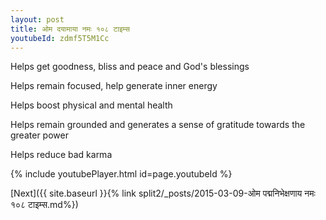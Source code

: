 ```yaml
---
layout: post
title: ओम दयामाया नमः १०८ टाइम्स
youtubeId: zdmf5T5M1Cc
---
```

 
 
Helps get goodness, bliss and peace and God's blessings
 
Helps remain focused, help generate inner energy 
 
Helps boost physical and mental health 
 
Helps remain grounded and generates a sense of gratitude towards the greater power 
 
Helps reduce bad karma
 
 
 
 


{% include youtubePlayer.html id=page.youtubeId %}
 
[Next]({{ site.baseurl }}{% link  split2/_posts/2015-03-09-ओम पद्मनिभेक्षणाय नमः १०८ टाइम्स.md%})
 

